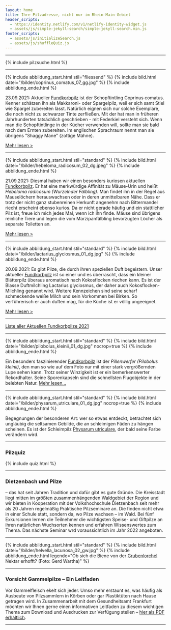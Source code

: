 ```yaml
---
layout: home
title: Ihre Pilzadresse, nicht nur im Rhein-Main-Gebiet
header_scripts:
  - https://identity.netlify.com/v1/netlify-identity-widget.js
  - assets/js/simple-jekyll-search/simple-jekyll-search.min.js
footer_scripts:
  - assets/js/initializeSearch.js
  - assets/js/shuffleQuiz.js
---
```

- - -

{% include pilzsuche.html %}

- - -

{% include abbildung_start.html stil="fliessend" %}
{% include bild.html datei="/bilder/coprinus_comatus_07_gg.jpg" %}
{% include abbildung_ende.html %}

23.09.2021: Aktueller [Fundkorbpilz](AA "Glossar-") ist der Schopftintling Coprinus comatus. Kenner schätzen ihn als Makkaroni- oder Spargelpilz, weil er sich samt Stiel wie Spargel zubereiten lässt. Natürlich eignen sich nur solche Exemplare, die noch nicht zu schwarzer Tinte zerfließen. Mit der hat man in früheren Jahrhunderten tatsächlich geschrieben - mit Federkiel versteht sich. Wenn man die Schopftintlinge in der Kücher verwenden will, sollte man sie bald nach dem Ernten zubereiten. Im englischen Sprachraum nennt man sie übrigens "Shaggy Mane" (zottige Mähne).

[Mehr lesen >](/pilze/coprinus-comatus-schopftintling)

<div style="clear:  both"></div>

- - -

{% include abbildung_start.html stil="standard" %}
{% include bild.html datei="/bilder/hebeloma_radicosum_02_dg.jpeg" %}
{% include abbildung_ende.html %}

21.09.2021: Diesmal haben wir einen besonders kuriosen aktuellen [Fundkorbpilz](AA "Glossar-"). Er hat eine merkwürdige Affinität zu Mäuse-Urin und heißt *Hebeloma radicosum (Wurzelnder Fälbling)*. Man findet ihn in der Regel aus Mauselöchern herauswachsen oder in deren unmittelbaren Nähe. Dass er trotz der nicht ganz stubenreinen Herkunft angenehm nach Bittermandel riecht erscheint ebenso kurios. Da er nicht gerade häufig und ein stattlicher Pilz ist, freue ich mich jedes Mal, wenn ich ihn finde. Mäuse sind übrigens reinliche Tiere und legen die vom Marzipanfälbling bevorzugten Löcher als separate Toiletten an. 

[Mehr lesen >](/pilze/hebeloma-radicosum-wurzelnder-fälbling)

- - -

{% include abbildung_start.html stil="standard" %}
{% include bild.html datei="/bilder/lactarius_glyciosmus_01_dg.jpg" %}
{% include abbildung_ende.html %}

20.09.2021: Es gibt Pilze, die durch ihren speziellen Duft begeistern. Unser aktueller [Fundkorbpilz](AA "Glossar-") ist so einer und es überrascht, dass ein kleiner Blätterpilz überaus aromatisch nach Kokosflocken riechen kann. Es ist der Blasse Duftmilchling Lactarius glyciosmus, der daher auch Kokosflocken-Milchling genannt wird. Weitere Kennzeichen sind seine scharf schmeckende weiße Milch und sein Vorkommen bei Birken. So verführerisch er auch duften mag, für die Küche ist er völlig ungeeignet. 

[Mehr lesen >](/pilze/lactarius-glyciosmus-blasser-duftmilchling)

- - -

[Liste aller Aktuellen Fundkorbpilze 2021](/artikel/liste-aller-aktuellen-fundkorbpilze-2021.html)

- - -

{% include abbildung_start.html stil="standard" %}
{% include bild.html datei="/bilder/pilobolus_kleinii_01_dg.jpg" nocrop=true %}
{% include abbildung_ende.html %}

Ein besonders faszinierender [Fundkorbpilz](AA "Glossar-") ist der *Pillenwerfer (Pilobolus kleinii)*, den man so wie auf dem Foto nur mit einer stark vergrößernden Lupe sehen kann. Trotz seiner Winzigkeit ist er ein bemerkenswerter Rekordhalter. Seine Sporenkapseln sind die schnellsten Flugobjekte in der belebten Natur. [Mehr lesen...](/pilze/pilobolus-kleinii-pillenwerfer)

- - -

{% include abbildung_start.html stil="standard" %}
{% include bild.html datei="/bilder/physarum_utriculare_01_dg.jpg" nocrop=true %}
{% include abbildung_ende.html %}

Begegnungen der besonderen Art: wer so etwas entdeckt, betrachtet sich ungläubig die seltsamen Gebilde, die an schleimigen Fäden zu hängen scheinen. Es ist der Schleimpilz [Physarum utriculare](/pilze/physarum-utriculare-fadenfruchtschleimpilz), der bald seine Farbe verändern wird.

- - -

### Pilzquiz

{% include quiz.html %}

- - -

### Dietzenbach und Pilze

– das hat seit Jahren Tradition und dafür gibt es gute Gründe. Die Kreisstadt liegt mitten im größten zusammenhängenden Waldgebiet der Region und wir bieten in Kooperation mit der Volkshochschule Dietzenbach seit mehr als 20 Jahren regelmäßig Praktische Pilzseminare an. Die finden nicht etwa in einer Schule statt, sondern da, wo Pilze wachsen – im Wald. Bei fünf Exkursionen lernen die Teilnehmer die wichtigsten Speise- und Giftpilze an ihren natürlichen Wuchsorten kennen und erfahren Wissenswertes zum Thema. Das nächste Seminar wrd voraussichtlich im Jahr 2022 angeboten.  

- - -

{% include abbildung_start.html stil="standard" %}
{% include bild.html datei="/bilder/helvella_lacunosa_02_gw.jpg" %}
{% include abbildung_ende.html legende="Ob sich die Biene von der <a href='/pilze/helvella-lacunosa-grubenlorchel'>Grubenlorchel</a> Nektar erhofft?  (Foto: Gerd Wartha)" %}

- - -

### Vorsicht Gammelpilze – Ein Leitfaden

Vor Gammelfleisch ekelt sich jeder. Umso mehr erstaunt es, was häufig als Ausbeute von Pilzsammlern in Körben oder gar Plastiktüten nach Hause getragen wird. In Zusammenarbeit mit dem Gesundheitsamt Frankfurt möchten wir Ihnen gerne einen informativen Leitfaden zu diesem wichtigen Thema zum Download und Ausdrucken zur Verfügung stellen – [hier als PDF erhältlich](/assets/docs/Fundkorb.de-Gammelpilze.pdf).

- - -